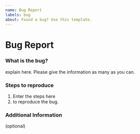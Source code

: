 ```yaml
---
name: Bug Report
labels: bug
about: Found a bug? Use this template.
---
```

# Bug Report
### What is the bug?
explain here. Please give the information as many as you can.

### Steps to reproduce
1. Enter the steps here
2. to reproduce the bug.

### Additional Information
(optional)
